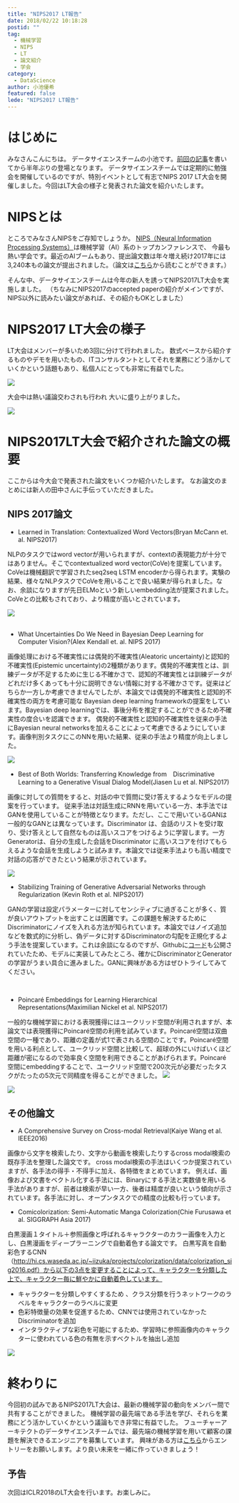 ```yaml
---
title: "NIPS2017 LT報告"
date: 2018/02/22 10:18:28
postid: ""
tag:
  - 機械学習
  - NIPS
  - LT
  - 論文紹介
  - 学会
category:
  - DataScience
author: 小池優希
featured: false
lede: "NIPS2017 LT報告"
---
```

# はじめに

みなさんこんにちは。
データサイエンスチームの小池です。[前回の記事](/articles/20170526/)を書いてから半年ぶりの登場となります。
データサイエンスチームでは定期的に勉強会を開催しているのですが、特別イベントとして有志でNIPS 2017 LT大会を開催しました。今回はLT大会の様子と発表された論文を紹介いたします。

# NIPSとは
ところでみなさんNIPSをご存知でしょうか。
[NIPS（Neural Information Processing Systems）](https://nips.cc/)は機械学習（AI）系のトップカンファレンスで、
今最も熱い学会です。最近のAIブームもあり、提出論文数は年々増え続け2017年には3,240本もの論文が提出されました。（論文は[こちら]( https://papers.nips.cc/book/advances-in-neural-information-processing-systems-30-2017 )から読むことができます。）

そんな中、データサイエンスチームは今年の新人を誘ってNIPS2017LT大会を実施しました。
（ちなみにNIPS2017のaccepted paperの紹介がメインですが、NIPS以外に読みたい論文があれば、その紹介もOKとしました）


# NIPS2017 LT大会の様子
LT大会はメンバーが多いため3回に分けて行われました。
数式ベースから紹介するものやデモを用いたもの、ITコンサルタントとしてそれを業務にどう活かしていくかという話題もあり、私個人にとっても非常に有益でした。


<img src="/images/20180222/photo_20180222_01.jpeg" loading="lazy">


大会中は熱い議論交わされも行われ 大いに盛り上がりました。


<img src="/images/20180222/photo_20180222_02.jpeg" loading="lazy">



# NIPS2017LT大会で紹介された論文の概要
ここからは今大会で発表された論文をいくつか紹介いたします。
なお論文のまとめには新人の田中さんに手伝っていただきました。

## NIPS 2017論文

- Learned in Translation: Contextualized Word Vectors(Bryan McCann et. al. NIPS2017)

NLPのタスクではword vectorが用いられますが、contextの表現能力が十分ではありません。そこでcontextualized word vector(CoVe)を提案しています。CoVeは機械翻訳で学習されたseq2seq LSTM encoderから得られます。実験の結果、様々なNLPタスクでCoVeを用いることで良い結果が得られました。なお、余談になりますが先日ELMoという新しいembedding法が提案されました。CoVeとの比較もされており、より精度が高いとされています。

<img src="/images/20180222/photo_20180222_03.png" loading="lazy">

</br>
</br>

- What Uncertainties Do We Need in Bayesian Deep Learning for Computer Vision?(Alex Kendall et. al. NIPS 2017)


画像処理における不確実性には偶発的不確実性(Aleatoric uncertainty)と認知的不確実性(Epistemic uncertainty)の2種類があります。偶発的不確実性とは、訓練データが不足するために生じる不確かさで、認知的不確実性とは訓練データがどれだけ多くあっても十分に説明できない情報に対する不確かさです。従来はどちらか一方しか考慮できませんでしたが、本論文では偶発的不確実性と認知的不確実性の両方を考慮可能な Bayesian deep learning frameworkの提案をしています。Bayesian deep learningでは、事後分布を推定することができるため不確実性の度合いを認識できます。 偶発的不確実性と認知的不確実性を従来の手法にBayesian neural networksを加えることによって考慮できるようにしています。画像判別タスクにこのNNを用いた結果、従来の手法より精度が向上しました。

<img src="/images/20180222/photo_20180222_04.png" loading="lazy">
</br>

- Best of Both Worlds: Transferring Knowledge from　Discriminative Learning to a Generative Visual Dialog Model(Jiasen Lu et al. NIPS2017)

画像に対しての質問をすると、対話の中で質問に受け答えするようなモデルの提案を行っています。 従来手法は対話生成にRNNを用いている一方、本手法ではGANを使用していることが特徴となります。ただし、ここで用いているGANは一般的なGANとは異なっています。Discriminator は、会話のリストを受け取り、受け答えとして自然なものは高いスコアをつけるように学習します。一方Generatorは、自分の生成した会話をDiscriminator に高いスコアを付けてもらえるような会話を生成しようと試みます。本論文では従来手法よりも高い精度で対話の応答ができたという結果が示されています。


<img src="/images/20180222/photo_20180222_05.png" loading="lazy">


</br>

- Stabilizing Training of Generative Adversarial Networks through Regularization (Kevin Roth et al. NIPS2017)

GANの学習は設定パラメーターに対してセンシティブに過ぎることが多く、質が良いアウトプットを出すことは困難です。この課題を解決するためにDiscriminatorにノイズを入れる方法が知られています。本論文ではノイズ追加などを数式的に分析し、偽データに対するDiscriminatorの勾配を正規化するよう手法を提案しています。これは余談になるのですが、Githubに[コード](https://github.com/rothk/Stabilizing_GANs)も公開されていたため、モデルに実装してみたところ、確かにDiscriminatorとGeneratorの学習がうまい具合に進みました。GANに興味がある方はぜひトライしてみてください。




</br>



- Poincaré Embeddings for Learning Hierarchical Representations(Maximilian Nickel et al. NIPS2017)

一般的な機械学習における表現獲得にはユークリッド空間が利用されますが、本論文では表現獲得にPoincaré空間の利用を試みています。Poincaré空間は双曲空間の一種であり、距離の定義が式1で表される空間のことです。Poincaré空間を用いる利点として、ユークリッド空間と比較して、超球の外にいけばいくほど距離が密になるので効率良く空間を利用できることがあげられます。Poincaré空間にembeddingすることで、ユークリッド空間で200次元が必要だったタスクがたったの5次元で同精度を得ることができました。
<img src="/images/20180222/photo_20180222_06.png"  class="img-small-size" loading="lazy">

<img src="/images/20180222/photo_20180222_07.png" loading="lazy">



</br>

## その他論文

- A Comprehensive Survey on Cross-modal Retrieval(Kaiye Wang et al. IEEE2016)

画像から文字を検索したり、文字から動画を検索したりするcross modal検索の既存手法を整理した論文です。
cross modal検索の手法はいくつか提案されていますが、各手法の得手・不得手に加え、各特徴をまとめています。 例えば、画像および文書をベクトル化する手法には、Binaryにする手法と実数値を用いる手法がありますが、前者は検索が早い一方、後者は精度が良いという傾向が示されています。各手法に対し、オープンタスクでの精度の比較も行っています。
</br>

- Comicolorization: Semi-Automatic Manga Colorization(Chie Furusawa et al. SIGGRAPH Asia 2017)

白黒漫画１タイトル＋参照画像と呼ばれるキャラクターのカラー画像を入力とし、白黒漫画をディープラーニングで自動着色する論文です。
白黒写真を自動彩色するCNN（http://hi.cs.waseda.ac.jp/~iizuka/projects/colorization/data/colorization_sig2016.pdf）から以下の3点を変更することによって、キャラクターを分類した上で、キャラクター毎に鮮やかに自動着色しています。

- キャラクターを分類しやすくするため 、クラス分類を行うネットワークのラベルをキャラクターのラベルに変更
- 色彩特徴量の効果を促進するため、CNNでは使用されていなかったDiscriminatorを追加
- インタラクティブな彩色を可能にするため、学習時に参照画像内のキャラクターに使われている色の有無を示すベクトルを抽出し追加
<img src="/images/20180222/photo_20180222_08.png" loading="lazy">




# 終わりに
今回初の試みであるNIPS2017LT大会は、最新の機械学習の動向をメンバー間で共有することができました。
機械学習の最先端である手法を学び、それらを業務にどう活かしていくかという議論もでき非常に有益でした。
フューチャーアーキテクトのデータサイエンスチームでは、最先端の機械学習を用いて顧客の課題を解決できるエンジニアを募集しています。
興味がある方は[こちら](https://www.future.co.jp/recruit/)からエントリーをお願いします。より良い未来を一緒に作っていきましょう！

## 予告
次回はICLR2018のLT大会を行います。お楽しみに。


